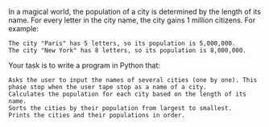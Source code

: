 In a magical world, the population of a city is determined by the length of its name. 
For every letter in the city name, the city gains 1 million citizens. For example:

    The city "Paris" has 5 letters, so its population is 5,000,000.
    The city "New York" has 8 letters, so its population is 8,000,000.

Your task is to write a program in Python that:

    Asks the user to input the names of several cities (one by one). This phase stop when the user tape stop as a name of a city.
    Calculates the population for each city based on the length of its name.
    Sorts the cities by their population from largest to smallest.
    Prints the cities and their populations in order.
